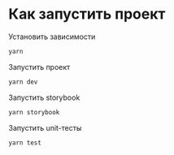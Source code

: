 # Как запустить проект

Установить зависимости
```bash
yarn
```

Запустить проект
```bash
yarn dev
```

Запустить storybook
```bash
yarn storybook
```

Запустить unit-тесты
```bash
yarn test
```
